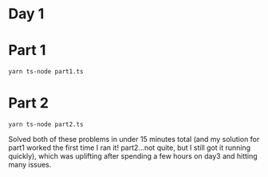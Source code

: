 # Day 1

# Part 1

    yarn ts-node part1.ts

# Part 2

    yarn ts-node part2.ts
    
Solved both of these problems in under 15 minutes total (and my solution for part1 worked the first time I ran it! part2...not quite, but I still got it running quickly), which was uplifting after spending a few hours on day3 and hitting many issues.